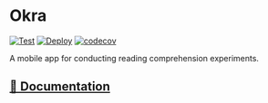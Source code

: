# Okra

[![Test](https://github.com/saeub/okra/workflows/Test/badge.svg)](https://github.com/saeub/okra/actions?query=workflow%3ATest)
[![Deploy](https://github.com/saeub/okra/workflows/Deploy/badge.svg)](https://github.com/saeub/okra/actions?query=workflow%3ADeploy)
[![codecov](https://codecov.io/gh/saeub/okra/branch/master/graph/badge.svg)](https://codecov.io/gh/saeub/okra)

A mobile app for conducting reading comprehension experiments.

## [📖 Documentation](https://saeub.github.io/okra)
